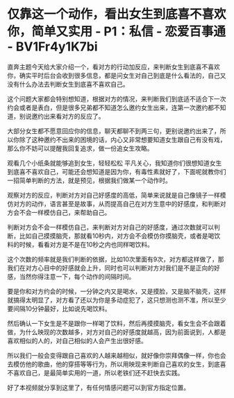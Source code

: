 # 仅靠这一个动作，看出女生到底喜不喜欢你，简单又实用 - P1：私信 - 恋爱百事通 - BV1Fr4y1K7bi

直奔主题今天给大家介绍一个，看对方的行动加反应，来判断女生到底喜不喜欢你，确实平时后台会收到很多信息，都是问女生对自己到底是什么看法的，自己又没有什么办法去判断女生到底喜不喜欢自己。

这个问题大家都会特别想知道，根据对方的情况，来判断我们到底适不适合下一次约会或者是表白，但是很多兄弟都不知道怎么邀约女生出来，连第一次邀约都不知道，别说邀约出来看对方的反应了。

大部分女生都不愿意回应你的信息，聊天都聊不到两三句，更别说邀约出来了，所以你除了这种邀约不出来的困境的话，内心又非常想要知道女生跟自己有没有戏，那么你不妨可以提醒我回复追求，做一份追女生攻略。

观看几个小纸条就能够追到女生，轻轻松松 平凡关心，我知道你们很想知道女生到底喜不喜欢自己，可能还会想知道是因为你，有毒性素就好了，下面呢就教你们一招简单判断的方法，就是预见，根据我们做某一个动作时。

观察对方的反应，判断对方对自己好感度的高低，简单来说就是自己像镜子一样模仿对方的动作，语言甚至是故事，从而提高自己在对方生意中的好感度，和判断对方会不会一样模仿自己，来帮助自己。

判断对方会不会一样模仿自己，来判断对方对自己的好感度，通过次数就可以判断，比如自己摸摸脑壳，那就看10秒内，对方会不会模仿你摸脑壳，或者是喝饮料的时候，看看对方是不是在10秒之内也同样喝饮料。

这个次数的频率就是我们判断的依据，比如10次里面有9次，对方都这样做了，那我们在对方心目中的好感就会上升，同时也可以判断对方对我们是不是正向的好感，当然你得注意一下，每个动作的间隔时间。

要是你和对方约会的时候，一分钟之内又是喝水，又是摸脸，又是脑不脑壳，这样就搞得太明显了，对方看了还以为你是多动症犯了，这只想测也测不准，所以至少要间隔10分钟最好，比如说先喝饮料。

然后确认一下女生是不是跟你一样喝了饮料，然后再摸摸脑壳，看女生会不会跟着做，为什么映现的次数越多，对方对自己的好感度就越高，因为前面说到，人都是喜欢相似的人的，对自己相似的人会产生出很好感。

所以我们一般会变得跟自己喜欢的人越来越相似，就好像你崇拜偶像一样，你也会去模仿他的歌曲，他的穿搭等等行为，所以用映现来判断自己喜欢的女生，到底喜不喜欢自己，是最简单实用的一道，所以老铁们还不赶快去实践。

好了本视频就分享到这里了，有任何情感问题可以到官方指定位置。